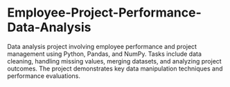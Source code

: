 # Employee-Project-Performance-Data-Analysis
Data analysis project involving employee performance and project management using Python, Pandas, and NumPy. Tasks include data cleaning, handling missing values, merging datasets, and analyzing project outcomes. The project demonstrates key data manipulation techniques and performance evaluations.
